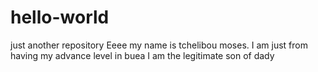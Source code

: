 # hello-world
just another repository
Eeee my name is tchelibou moses. I am just from having my advance level in buea
I am the legitimate son of dady
